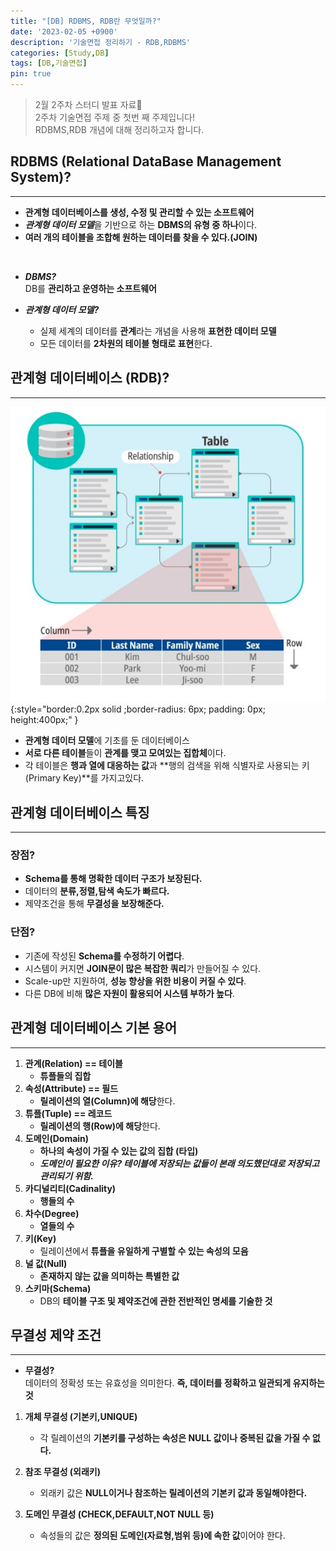 ```yaml
---
title: "[DB] RDBMS, RDB란 무엇일까?"
date: '2023-02-05 +0900'
description: '기술면접 정리하기 - RDB,RDBMS'
categories: [Study,DB]
tags: [DB,기술면접]
pin: true
---
```


> 2월 2주차 스터디 발표 자료📖                                    
> 2주차 기술면접 주제 중 첫번 째 주제입니다!           
> RDBMS,RDB 개념에 대해 정리하고자 합니다.

## **RDBMS (Relational DataBase Management System)?** ##
---
- **관계형 데이터베이스를 생성, 수정 및 관리할 수 있는 소프트웨어**    
- ***관계형 데이터 모델***을 기반으로 하는 **DBMS의 유형 중 하나**이다.
- **여러 개의 테이블을 조합해 원하는 데이터를 찾을 수 있다.(JOIN)**
<br>

- ***DBMS?***     
DB를 **관리하고 운영하는 소프트웨어**

- ***관계형 데이터 모델?***             
    - 실제 세계의 데이터를 **관계**라는 개념을 사용해 **표현한 데이터 모델**       
    - 모든 데이터를 **2차원의 테이블 형태로 표현**한다.

## **관계형 데이터베이스 (RDB)?** ##
---
![RDB](/assets/img/RDB.jpg){:style="border:0.2px solid ;border-radius: 6px; padding: 0px; height:400px;" } 
- **관계형 데이터 모델**에 기초를 둔 데이터베이스
- **서로 다른 테이블**들이 **관계를 맺고 모여있는 집합체**이다.
- 각 테이블은 **행과 열에 대응하는 값**과 **행의 검색을 위해 식별자로 사용되는 키(Primary Key)**를 가지고있다.

## **관계형 데이터베이스 특징** ##
---
### **장점?** ###
- **Schema를 통해 명확한 데이터 구조가 보장된다.**
- 데이터의 **분류,정렬,탐색 속도가 빠르다.**
- 제약조건을 통해 **무결성을 보장해준다.**

### **단점?** ###
- 기존에 작성된 **Schema를 수정하기 어렵다**.
- 시스템이 커지면 **JOIN문이 많은 복잡한 쿼리**가 만들어질 수 있다.
- Scale-up만 지원하여, **성능 향상을 위한 비용이 커질 수 있다**.
- 다른 DB에 비해 **많은 자원이 활용되어 시스템 부하가 높다**.

## **관계형 데이터베이스 기본 용어** ##
---
1. **관계(Relation) == 테이블**
    - **튜플들의 집합**
2. **속성(Attribute) == 필드**
    - **릴레이션의 열(Column)에 해당**한다.
3. **튜플(Tuple) == 레코드**
    - **릴레이션의 행(Row)에 해당**한다.
4. **도메인(Domain)**
    - **하나의 속성이 가질 수 있는 값의 집합 (타입)**
    - ***도메인이 필요한 이유? 테이블에 저장되는 값들이 본래 의도했던대로 저장되고 관리되기 위함.***
5. **카디널리티(Cadinality)**
    - **행들의 수**
6. **차수(Degree)**
    - **열들의 수**
7. **키(Key)**
    - 릴레이션에서 **튜플을 유일하게 구별할 수 있는 속성의 모음**
8. **널 값(Null)**
    - **존재하지 않는 값을 의미하는 특별한 값**
9. **스키마(Schema)**
    - DB의 **테이블 구조 및 제약조건에 관한 전반적인 명세를 기술한 것** 

## **무결성 제약 조건** ##
---
- **무결성?**       
데이터의 정확성 또는 유효성을 의미한다. **즉, 데이터를 정확하고 일관되게 유지하는 것**     

1. **개체 무결성 (기본키,UNIQUE)**
    - 각 릴레이션의 **기본키를 구성하는 속성은 NULL 값이나 중복된 값을 가질 수 없다.**

2. **참조 무결성 (외래키)**
    - 외래키 값은 **NULL이거나 참조하는 릴레이션의 기본키 값과 동일해야한다.**

3. **도메인 무결성 (CHECK,DEFAULT,NOT NULL 등)**
    - 속성들의 값은 **정의된 도메인(자료형,범위 등)에 속한 값**이어야 한다.
